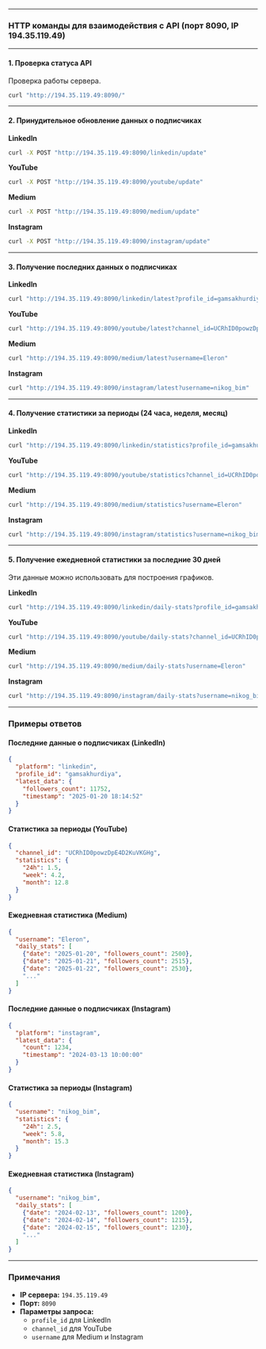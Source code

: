 
---

### **HTTP команды для взаимодействия с API (порт 8090, IP 194.35.119.49)**

---

#### **1. Проверка статуса API**
Проверка работы сервера.

```bash
curl "http://194.35.119.49:8090/"
```

---

#### **2. Принудительное обновление данных о подписчиках**

**LinkedIn**
```bash
curl -X POST "http://194.35.119.49:8090/linkedin/update"
```

**YouTube**
```bash
curl -X POST "http://194.35.119.49:8090/youtube/update"
```

**Medium**
```bash
curl -X POST "http://194.35.119.49:8090/medium/update"
```

**Instagram**
```bash
curl -X POST "http://194.35.119.49:8090/instagram/update"
```

---

#### **3. Получение последних данных о подписчиках**

**LinkedIn**
```bash
curl "http://194.35.119.49:8090/linkedin/latest?profile_id=gamsakhurdiya"
```

**YouTube**
```bash
curl "http://194.35.119.49:8090/youtube/latest?channel_id=UCRhID0powzDpE4D2KuVKGHg"
```

**Medium**
```bash
curl "http://194.35.119.49:8090/medium/latest?username=Eleron"
```

**Instagram**
```bash
curl "http://194.35.119.49:8090/instagram/latest?username=nikog_bim"
```

---

#### **4. Получение статистики за периоды (24 часа, неделя, месяц)**

**LinkedIn**
```bash
curl "http://194.35.119.49:8090/linkedin/statistics?profile_id=gamsakhurdiya"
```

**YouTube**
```bash
curl "http://194.35.119.49:8090/youtube/statistics?channel_id=UCRhID0powzDpE4D2KuVKGHg"
```

**Medium**
```bash
curl "http://194.35.119.49:8090/medium/statistics?username=Eleron"
```

**Instagram**
```bash
curl "http://194.35.119.49:8090/instagram/statistics?username=nikog_bim"
```

---

#### **5. Получение ежедневной статистики за последние 30 дней**

Эти данные можно использовать для построения графиков.

**LinkedIn**
```bash
curl "http://194.35.119.49:8090/linkedin/daily-stats?profile_id=gamsakhurdiya"
```

**YouTube**
```bash
curl "http://194.35.119.49:8090/youtube/daily-stats?channel_id=UCRhID0powzDpE4D2KuVKGHg"
```

**Medium**
```bash
curl "http://194.35.119.49:8090/medium/daily-stats?username=Eleron"
```

**Instagram**
```bash
curl "http://194.35.119.49:8090/instagram/daily-stats?username=nikog_bim"
```

---

### **Примеры ответов**

#### **Последние данные о подписчиках (LinkedIn)**

```json
{
  "platform": "linkedin",
  "profile_id": "gamsakhurdiya",
  "latest_data": {
    "followers_count": 11752,
    "timestamp": "2025-01-20 18:14:52"
  }
}
```

#### **Статистика за периоды (YouTube)**

```json
{
  "channel_id": "UCRhID0powzDpE4D2KuVKGHg",
  "statistics": {
    "24h": 1.5,
    "week": 4.2,
    "month": 12.8
  }
}
```

#### **Ежедневная статистика (Medium)**

```json
{
  "username": "Eleron",
  "daily_stats": [
    {"date": "2025-01-20", "followers_count": 2500},
    {"date": "2025-01-21", "followers_count": 2515},
    {"date": "2025-01-22", "followers_count": 2530},
    "..."
  ]
}
```

#### **Последние данные о подписчиках (Instagram)**

```json
{
  "platform": "instagram",
  "latest_data": {
    "count": 1234,
    "timestamp": "2024-03-13 10:00:00"
  }
}
```

#### **Статистика за периоды (Instagram)**

```json
{
  "username": "nikog_bim",
  "statistics": {
    "24h": 2.5,
    "week": 5.8,
    "month": 15.3
  }
}
```

#### **Ежедневная статистика (Instagram)**

```json
{
  "username": "nikog_bim",
  "daily_stats": [
    {"date": "2024-02-13", "followers_count": 1200},
    {"date": "2024-02-14", "followers_count": 1215},
    {"date": "2024-02-15", "followers_count": 1230},
    "..."
  ]
}
```

---

### **Примечания**

- **IP сервера:** `194.35.119.49`
- **Порт:** `8090`
- **Параметры запроса:**
  - `profile_id` для LinkedIn
  - `channel_id` для YouTube
  - `username` для Medium и Instagram

